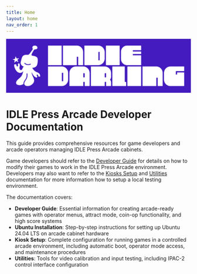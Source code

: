 ```yaml
---
title: Home
layout: home
nav_order: 1
---
```


![Indie Darling Logo](assets/images/id-logo.png)

# IDLE Press Arcade Developer Documentation

This guide provides comprehensive resources for game developers and arcade operators managing IDLE Press Arcade cabinets.

Game developers should refer to the [Developer Guide](docs/developer-guide.html) for details on how to modify their games to work in the IDLE Press Arcade environment. Developers may also want to refer to the [Kiosks Setup](docs/kiosk-setup.html) and [Utilities](docs/utilities.html) documentation for more information how to setup a local testing environment.

The documentation covers:
- **Developer Guide**: Essential information for creating arcade-ready games with operator menus, attract mode, coin-op functionality, and high score systems
- **Ubuntu Installation**: Step-by-step instructions for setting up Ubuntu 24.04 LTS on arcade cabinet hardware
- **Kiosk Setup**: Complete configuration for running games in a controlled arcade environment, including automatic boot, operator mode access, and maintenance procedures
- **Utilities**: Tools for video calibration and input testing, including IPAC-2 control interface configuration